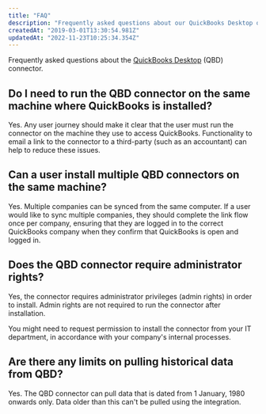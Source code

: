 ```yaml
---
title: "FAQ"
description: "Frequently asked questions about our QuickBooks Desktop on-premise connector."
createdAt: "2019-03-01T13:30:54.981Z"
updatedAt: "2022-11-23T10:25:34.354Z"
---
```


Frequently asked questions about the [QuickBooks Desktop](/accounting-quickbooksdesktop) (QBD) connector.

## Do I need to run the QBD connector on the same machine where QuickBooks is installed?

Yes. Any user journey should make it clear that the user must run the connector on the machine they use to access QuickBooks. Functionality to email a link to the connector to a third-party (such as an accountant) can help to reduce these issues.

## Can a user install multiple QBD connectors on the same machine?

Yes. Multiple companies can be synced from the same computer. If a user would like to sync multiple companies, they should complete the link flow once per company, ensuring that they are logged in to the correct QuickBooks company when they confirm that QuickBooks is open and logged in.

## Does the QBD connector require administrator rights?

Yes, the connector requires administrator privileges (admin rights) in order to install. Admin rights are not required to run the connector after installation.

You might need to request permission to install the connector from your IT department, in accordance with your company's internal processes.

## Are there any limits on pulling historical data from QBD?

Yes. The QBD connector can pull data that is dated from 1 January, 1980 onwards only. Data older than this can't be pulled using the integration.
